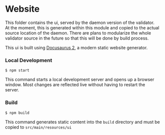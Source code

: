 # Website

This folder contains the ui, served by the daemon version of the validator. At
the moment, this is generated within this module and copied to the actual source
location of the daemon. There are plans to modularize the whole validator source
in the future so that this will be done by build process.

This ui is built using [Docusaurus 2](https://docusaurus.io/), a modern static
website generator.

### Local Development

```
$ npm start
```

This command starts a local development server and opens up a browser window.
Most changes are reflected live without having to restart the server.

### Build

```
$ npm build
```

This command generates static content into the `build` directory and must be
copied to `src/main/resources/ui`
